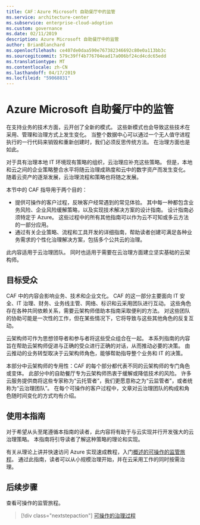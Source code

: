 ```yaml
---
title: CAF：Azure Microsoft 自助餐厅中的监管
ms.service: architecture-center
ms.subservice: enterprise-cloud-adoption
ms.custom: governance
ms.date: 02/11/2019
description: Azure Microsoft 自助餐厅中的监管
author: BrianBlanchard
ms.openlocfilehash: ce407de0daa590e767382346692c80e0a113bb3c
ms.sourcegitcommit: 579c39ff4b776704ead17a006bf24cd4cdc65edd
ms.translationtype: MT
ms.contentlocale: zh-CN
ms.lasthandoff: 04/17/2019
ms.locfileid: "59068831"
---
```

# <a name="governance-in-the-microsoft-caf-for-azure"></a>Azure Microsoft 自助餐厅中的监管

在支持业务的技术方面，云开创了全新的模式。 这些新模式也会导致这些技术在采用、管理和治理方式上发生变化。 当整个数据中心可以通过一个无人值守进程执行的一行代码来销毁和重新创建时，我们必须反思传统方法。 在治理方面也是如此。

对于具有治理本地 IT 环境现有策略的组织，云治理应补充这些策略。 但是，本地和云之间的企业策略整合水平将随云治理成熟度和云中的数字资产而发生变化。 随着云资产的逐渐发展，云治理流程和策略也将随之发展。

本节中的 CAF 指导用于两个目的：

* 提供可操作的客户过程，反映客户经常遇到的常见体验。 其中每一种都包含业务风险、企业风险缓解策略，以及实现技术解决方案的设计指南。 设计指南必须特定于 Azure。 这些过程中的所有其他指南可以作为云不可知或多云方法的一部分应用。
* 通过有关企业策略、流程和工具开发的详细指南，帮助读者创建可满足各种业务需求的个性化治理解决方案，包括多个公共云的治理。

此内容适用于云治理团队。 同时也适用于需要在云治理方面建立坚实基础的云架构师。

## <a name="audience"></a>目标受众

CAF 中的内容会影响业务、技术和企业文化。 CAF 的这一部分主要面向 IT 安全、IT 治理、财务、业务线主管、网络、标识和云采用团队进行互动。 这些角色存在各种共同依赖关系，需要云架构师借助本指南采取便利的方法。 对这些团队的协助可能是一次性的工作，但在某些情况下，它将导致与这些其他角色的反复互动。

云架构师可作为思想领导者和参与者将这些受众组合在一起。 本系列指南的内容旨在帮助云架构师促进与正确的受众进行正确的对话，从而推动必要的决策。 由云推动的业务转型取决于云架构师角色，能够帮助指导整个业务和 IT 的决策。

本部分中云架构师的专用性：CAF 的每个部分都代表不同的云架构师的专门角色或变体。 此部分中的自助餐厅专为云架构师热衷于缓解或降低技术的风险。 许多云服务提供商将这些专家称为“云托管者”，我们更愿意称之为“云监管者”，或者统称为“云治理团队”。 在每个可操作的客户过程中，文章对云治理团队的构成和角色随时间变化的方式均有介绍。

## <a name="using-this-guide"></a>使用本指南

对于希望从头至尾遵循本指南的读者，此内容将有助于与云实现并行开发强大的云治理策略。 本指南将引导读者了解这种策略的理论和实现。

有关从理论上讲并快速访问 Azure 实现速成教程，入门[概述的可操作的监管旅程](./journeys/overview.md)。 通过此指南，读者可以从小规模治理开始，并在云采用工作的同时按需治理。

## <a name="next-steps"></a>后续步骤

查看可操作的监管旅程。

> [!div class="nextstepaction"]
> [可操作的治理过程](./journeys/overview.md)
